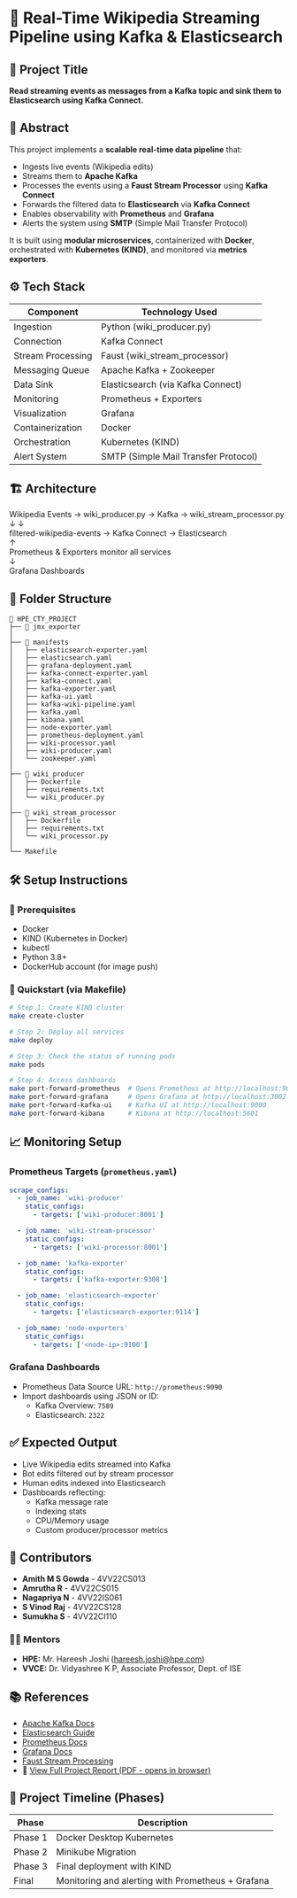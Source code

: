 
# 📡 Real-Time Wikipedia Streaming Pipeline using Kafka & Elasticsearch

## 📌 Project Title
**Read streaming events as messages from a Kafka topic and sink them to Elasticsearch using Kafka Connect.**

## 🧠 Abstract
This project implements a **scalable real-time data pipeline** that:
- Ingests live events (Wikipedia edits)
- Streams them to **Apache Kafka**
- Processes the events using a **Faust Stream Processor** using **Kafka Connect**
- Forwards the filtered data to **Elasticsearch** via **Kafka Connect**
- Enables observability with **Prometheus** and **Grafana**
- Alerts the system using **SMTP** (Simple Mail Transfer Protocol)

It is built using **modular microservices**, containerized with **Docker**, orchestrated with **Kubernetes (KIND)**, and monitored via **metrics exporters**.

## ⚙️ Tech Stack
| Component           | Technology Used               |
|---------------------|-------------------------------|
| Ingestion           | Python (wiki_producer.py)     |
| Connection          | Kafka Connect                 |
| Stream Processing   | Faust (wiki_stream_processor) |
| Messaging Queue     | Apache Kafka + Zookeeper      |
| Data Sink           | Elasticsearch (via Kafka Connect) |
| Monitoring          | Prometheus + Exporters        |
| Visualization       | Grafana                       |
| Containerization    | Docker                        |
| Orchestration       | Kubernetes (KIND)             |
| Alert System        | SMTP (Simple Mail Transfer Protocol) |             |

## 🏗️ Architecture

Wikipedia Events → wiki_producer.py → Kafka → wiki_stream_processor.py  
                                    ↓                    ↓  
                           filtered-wikipedia-events → Kafka Connect → Elasticsearch  
                                                      ↑  
                           Prometheus & Exporters monitor all services  
                                                      ↓  
                                            Grafana Dashboards  

## 📂 Folder Structure

```
📁 HPE_CTY_PROJECT
├── 📁 jmx_exporter
│
├── 📁 manifests
│   ├── elasticsearch-exporter.yaml
│   ├── elasticsearch.yaml
│   ├── grafana-deployment.yaml
│   ├── kafka-connect-exporter.yaml
│   ├── kafka-connect.yaml
│   ├── kafka-exporter.yaml
│   ├── kafka-ui.yaml
│   ├── kafka-wiki-pipeline.yaml
│   ├── kafka.yaml
│   ├── kibana.yaml
│   ├── node-exporter.yaml
│   ├── prometheus-deployment.yaml
│   ├── wiki-processor.yaml
│   ├── wiki-producer.yaml
│   └── zookeeper.yaml
│
├── 📁 wiki_producer
│   ├── Dockerfile
│   ├── requirements.txt
│   └── wiki_producer.py
│
├── 📁 wiki_stream_processor
│   ├── Dockerfile
│   ├── requirements.txt
│   └── wiki_processor.py
│
└── Makefile
```

## 🛠️ Setup Instructions

### 🔁 Prerequisites
- Docker
- KIND (Kubernetes in Docker)
- kubectl
- Python 3.8+
- DockerHub account (for image push)

### 🚀 Quickstart (via Makefile)
```bash
# Step 1: Create KIND cluster
make create-cluster

# Step 2: Deploy all services
make deploy

# Step 3: Check the status of running pods
make pods

# Step 4: Access dashboards
make port-forward-prometheus  # Opens Prometheus at http://localhost:9090
make port-forward-grafana     # Opens Grafana at http://localhost:3002
make port-forward-kafka-ui    # Kafka UI at http://localhost:9000
make port-forward-kibana      # Kibana at http://localhost:5601
```

## 📈 Monitoring Setup

### Prometheus Targets (`prometheus.yaml`)
```yaml
scrape_configs:
  - job_name: 'wiki-producer'
    static_configs:
      - targets: ['wiki-producer:8001']

  - job_name: 'wiki-stream-processor'
    static_configs:
      - targets: ['wiki-processor:8001']

  - job_name: 'kafka-exporter'
    static_configs:
      - targets: ['kafka-exporter:9308']

  - job_name: 'elasticsearch-exporter'
    static_configs:
      - targets: ['elasticsearch-exporter:9114']

  - job_name: 'node-exporters'
    static_configs:
      - targets: ['<node-ip>:9100']
```

### Grafana Dashboards
- Prometheus Data Source URL: `http://prometheus:9090`
- Import dashboards using JSON or ID:
  - Kafka Overview: `7589`
  - Elasticsearch: `2322`

## ✅ Expected Output

- Live Wikipedia edits streamed into Kafka
- Bot edits filtered out by stream processor
- Human edits indexed into Elasticsearch
- Dashboards reflecting:
  - Kafka message rate
  - Indexing stats
  - CPU/Memory usage
  - Custom producer/processor metrics

## 👥 Contributors
- **Amith M S Gowda** - 4VV22CS013  
- **Amrutha R** - 4VV22CS015  
- **Nagapriya N** - 4VV22IS061  
- **S Vinod Raj** - 4VV22CS128  
- **Sumukha S** - 4VV22CI110  

### 🧑‍🏫 Mentors
- **HPE:** Mr. Hareesh Joshi (hareesh.joshi@hpe.com)  
- **VVCE:** Dr. Vidyashree K P, Associate Professor, Dept. of ISE  

## 📚 References
- [Apache Kafka Docs](https://kafka.apache.org/documentation/)
- [Elasticsearch Guide](https://www.elastic.co/guide/en/elasticsearch/reference/index.html)
- [Prometheus Docs](https://prometheus.io/docs/)
- [Grafana Docs](https://grafana.com/docs/)
- [Faust Stream Processing](https://faust.readthedocs.io/)
- 📄 [View Full Project Report (PDF - opens in browser)](https://github.com/Amith-MS-Gowda/HPE_Internship/raw/main/HPE_CTY_PROJECT/Documents/HPE_CTY_REPORT.pdf)

## 📅 Project Timeline (Phases)
| Phase          | Description                                       |
|----------------|---------------------------------------------------|
| Phase 1        | Docker Desktop Kubernetes                         |
| Phase 2        | Minikube Migration                                |
| Phase 3        | Final deployment with KIND                        |
| Final          | Monitoring and alerting with Prometheus + Grafana |
